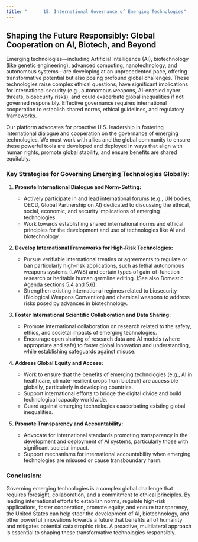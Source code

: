 ```yaml
---
title: "      15. International Governance of Emerging Technologies"
---
```


## Shaping the Future Responsibly: Global Cooperation on AI, Biotech, and Beyond

Emerging technologies—including Artificial Intelligence (AI), biotechnology (like genetic engineering), advanced computing, nanotechnology, and autonomous systems—are developing at an unprecedented pace, offering transformative potential but also posing profound global challenges. These technologies raise complex ethical questions, have significant implications for international security (e.g., autonomous weapons, AI-enabled cyber threats, biosecurity risks), and could exacerbate global inequalities if not governed responsibly. Effective governance requires international cooperation to establish shared norms, ethical guidelines, and regulatory frameworks.

Our platform advocates for proactive U.S. leadership in fostering international dialogue and cooperation on the governance of emerging technologies. We must work with allies and the global community to ensure these powerful tools are developed and deployed in ways that align with human rights, promote global stability, and ensure benefits are shared equitably.

### Key Strategies for Governing Emerging Technologies Globally:

1.  **Promote International Dialogue and Norm-Setting:**
    *   Actively participate in and lead international forums (e.g., UN bodies, OECD, Global Partnership on AI) dedicated to discussing the ethical, social, economic, and security implications of emerging technologies.
    *   Work towards establishing shared international norms and ethical principles for the development and use of technologies like AI and biotechnology.

2.  **Develop International Frameworks for High-Risk Technologies:**
    *   Pursue verifiable international treaties or agreements to regulate or ban particularly high-risk applications, such as lethal autonomous weapons systems (LAWS) and certain types of gain-of-function research or heritable human germline editing. (See also Domestic Agenda sections 5.4 and 5.6).
    *   Strengthen existing international regimes related to biosecurity (Biological Weapons Convention) and chemical weapons to address risks posed by advances in biotechnology.

3.  **Foster International Scientific Collaboration and Data Sharing:**
    *   Promote international collaboration on research related to the safety, ethics, and societal impacts of emerging technologies.
    *   Encourage open sharing of research data and AI models (where appropriate and safe) to foster global innovation and understanding, while establishing safeguards against misuse.

4.  **Address Global Equity and Access:**
    *   Work to ensure that the benefits of emerging technologies (e.g., AI in healthcare, climate-resilient crops from biotech) are accessible globally, particularly in developing countries.
    *   Support international efforts to bridge the digital divide and build technological capacity worldwide.
    *   Guard against emerging technologies exacerbating existing global inequalities.

5.  **Promote Transparency and Accountability:**
    *   Advocate for international standards promoting transparency in the development and deployment of AI systems, particularly those with significant societal impact.
    *   Support mechanisms for international accountability when emerging technologies are misused or cause transboundary harm.

### Conclusion:

Governing emerging technologies is a complex global challenge that requires foresight, collaboration, and a commitment to ethical principles. By leading international efforts to establish norms, regulate high-risk applications, foster cooperation, promote equity, and ensure transparency, the United States can help steer the development of AI, biotechnology, and other powerful innovations towards a future that benefits all of humanity and mitigates potential catastrophic risks. A proactive, multilateral approach is essential to shaping these transformative technologies responsibly.
